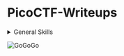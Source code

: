# PicoCTF-Writeups

<details>

<summary>General Skills</summary>

|Question|Points|
|--------|------|
|[Obedient Cat](./Web Exploitation)|5|
|[Python Wrangling](./General%20Skills/Python%20Wrangling/Python%20Wrangling.md)|10|
|[Wave a flag](./General%20Skills/Waving%20Flag/WavingFlag.md)|10|
|[Nice netcat...](./General%20Skills/Nice%20netcat/Nice%20netcat.md)|15|
|[Static ain't always noise](./General%20Skills/Static%20ain't%20always%20noise/staticain'talwaysnoise.md)|20|
|[Tab, Tab, Attack](./General%20Skills/Tab%2C%20Tab%2C%20Attack/Tab%2C%20Tab%2C%20Attack.md)|20|
|[Magikarp Ground Mission](./General%20Skills/Magikarp%20Ground%20Mission/Magikarp%20Ground%20Mission.md)|30|

</details>

![GoGoGo](https://user-images.githubusercontent.com/63357938/131267491-6afdd8fb-9a24-4d5d-8915-74e2f726e355.gif)

